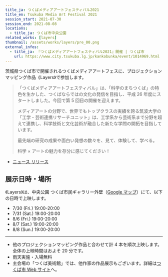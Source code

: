```yaml
---
title_ja: つくばメディアアートフェスティバル2021
title_en: Tsukuba Media Art Festival 2021
session_start: 2021-07-30
session_end: 2021-08-08
locations:
  - title_ja: つくば市中央公園
related_works: [layers]
thumbnail: /assets/works/layers/pre_00.png
external_infos:
  - title_ja: 『つくばメディアアートフェスティバル2021』開催 | つくば市
    url: https://www.city.tsukuba.lg.jp/kankobunka/event/1014969.html
---
```


茨城県つくば市で開催されるつくばメディアアートフェスに、プロジェクションマッピング作品《Layers》で参加します。

> 「つくばメディアアートフェスティバル」は、「科学のまちつくば」の特色を生かした、つくばならではの文化の発信を目指し、平成 26 年度にスタートしました。今回で第 5 回目の開催を迎えます。
>
> メディアアートの分野で、世界でもトップクラスの実績を誇る筑波大学の「工学・芸術連携リサーチユニット」は、工学系から芸術系まで分野を超えて連携し、科学技術と文化芸術が融合した新たな学問の開拓を目指しています。
>
> 最先端の研究の成果や面白い発想の数々を、見て、体験して、学べる。
>
> 科学 × アートの魅力を存分に感じてください！

- [ニュース リリース](https://www.nandenjin.com/news/210728_tmaf21)

## 展示日時・場所

《Layers》は、中央公園 つくば市民ギャラリー外壁（[Google マップ](https://goo.gl/maps/HsHft5nqe41xvHti7)）にて、以下の日時で上映します。

- 7/30 (Fri.) 19:00-20:00
- 7/31 (Sat.) 19:00-20:00
- 8/6 (Fri.) 19:00-20:00
- 8/7 (Sat.) 19:00-20:00
- 8/8 (Sun.) 19:00-20:00

---

- 他のプロジェクションマッピング作品と合わせて計 4 本を順次上映します。全体の上映時間はおよそ 20 分です。
- 雨天実施・入場無料
- 主会場の「つくば美術館」では、他作家の作品展示もございます。詳細は[つくば市 Web サイト](https://www.city.tsukuba.lg.jp/kankobunka/event/1014969.html)へ。
